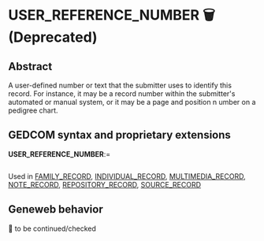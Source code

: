 ﻿# USER_REFERENCE_NUMBER 🗑 (Deprecated)
## Abstract
A user-defined number or text that the submitter uses to identify this record. For instance, it may be a
record number within the submitter's automated or manual system, or it may be a page and position
n umber on a pedigree chart.


## GEDCOM syntax and proprietary extensions

**USER_REFERENCE_NUMBER**:=
<pre>
</pre>
Used in <a href=Ged.FAMILY_RECORD.md>FAMILY_RECORD</a>, <a href=Ged.INDIVIDUAL_RECORD.md>INDIVIDUAL_RECORD</a>, <a href=Ged.MULTIMEDIA_RECORD.md>MULTIMEDIA_RECORD</a>, <a href=Ged.NOTE_RECORD.md>NOTE_RECORD</a>, <a href=Ged.REPOSITORY_RECORD.md>REPOSITORY_RECORD</a>, <a href=Ged.SOURCE_RECORD.md>SOURCE_RECORD</a><br />


## Geneweb behavior



🚧 to be continued/checked


